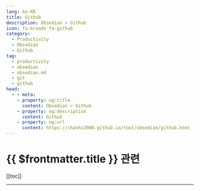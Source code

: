 ```yaml
---
lang: ko-KR
title: Github
description: Obsedian > Github
icon: fa-brands fa-github
category:
  - Productivity
  - Obsedian
  - Github
tag: 
  - productivity
  - obsedian
  - obsedian.md
  - git
  - github
head:
  - - meta:
    - property: og:title
      content: Obsedian > Github
    - property: og:description
      content: Github
    - property: og:url
      content: https://chanhi2000.github.io/tool/obsedian/github.html
---
```


# {{ $frontmatter.title }} 관련

[[toc]]

---

<TagLinks />